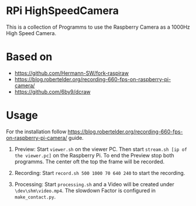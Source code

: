 # RPi HighSpeedCamera

This is a collection of Programms to use the Raspberry Camera as a 1000Hz High Speed Camera.

# Based on
* https://github.com/Hermann-SW/fork-raspiraw
* https://blog.robertelder.org/recording-660-fps-on-raspberry-pi-camera/
* https://github.com/6by9/dcraw

# Usage
For the installation follow https://blog.robertelder.org/recording-660-fps-on-raspberry-pi-camera/ guide.

1. Preview:
Start `viewer.sh` on the viewer PC. Then start `stream.sh [ip of the viewer.pc]` on the Raspberry Pi.
To end the Preview stop both programms.
The center oft the top the frame will be recorded.

2. Recording:
Start `record.sh 500 1000 70 640 240` to start the recording.

3. Processing:
Start `processing.sh` and a Video will be created under `\dev\shm\video.mp4`. The slowdown Factor is configured in `make_contact.py`.
